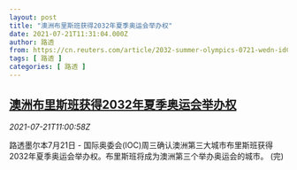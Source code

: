 ```yaml
---
layout: post
title: "澳洲布里斯班获得2032年夏季奥运会举办权"
date: 2021-07-21T11:31:04.000Z
author: 路透
from: https://cn.reuters.com/article/2032-summer-olympics-0721-wedn-idCNKBS2ER129
tags: [ 路透 ]
categories: [ 路透 ]
---
```

<!--1626867064000-->
[澳洲布里斯班获得2032年夏季奥运会举办权](https://cn.reuters.com/article/2032-summer-olympics-0721-wedn-idCNKBS2ER129)
------

<div>
<div><i>2021-07-21T11:00:58Z</i></div><p>路透墨尔本7月21日 - 国际奥委会(IOC)周三确认澳洲第三大城市布里斯班获得2032年夏季奥运会举办权。布里斯班将成为澳洲第三个举办奥运会的城市。 (完)</p>
</div>
